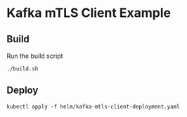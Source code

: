 # Kafka mTLS Client Example

## Build

Run the build script

```shell
./build.sh
```

## Deploy

```shell
kubectl apply -f helm/kafka-mtls-client-deployment.yaml
```
